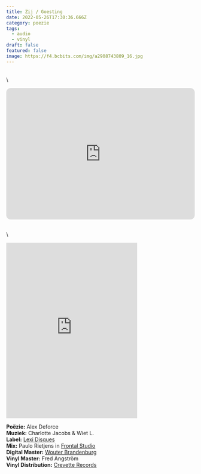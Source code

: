 ```yaml
---
title: Zij / Goesting
date: 2022-05-26T17:30:36.666Z
category: poezie
tags:
  - audio
  - vinyl
draft: false
featured: false
image: https://f4.bcbits.com/img/a2908743809_16.jpg
---
```

\
\



<iframe style="border-radius:12px" src="https://open.spotify.com/embed/album/58v6mOw0bjuCJhvzltmYzs?utm_source=generator&theme=0" width="100%" height="352" frameBorder="0" allowfullscreen="" allow="autoplay; clipboard-write; encrypted-media; fullscreen; picture-in-picture" loading="lazy"></iframe>


\
\


<iframe style="border: 0; width: 350px; height: 470px;" src="https://bandcamp.com/EmbeddedPlayer/album=3225407003/size=large/bgcol=ffffff/linkcol=0687f5/tracklist=false/transparent=true/" seamless><a href="https://alexdeforce.bandcamp.com/album/zij-goesting">Zij / Goesting by Alex Deforce, Charlotte Jacobs, Wiet L.</a></iframe>

**Poëzie:** Alex Deforce\
**Muziek:** Charlotte Jacobs & Wiet L.\
**Label:** [Lexi Disques](http://www.lexidisques.net/)\
**Mix:** Paulo Rietjens in [Frontal Studio](https://www.instagram.com/frontalstudio/)\
**Digital Master:** [Wouter Brandenburg](https://www.brandenburgmastering.com/bm/about)\
**Vinyl Master:** Fred Angström\
**Vinyl Distribution:** [Crevette Records](https://crevetterecords.be/)